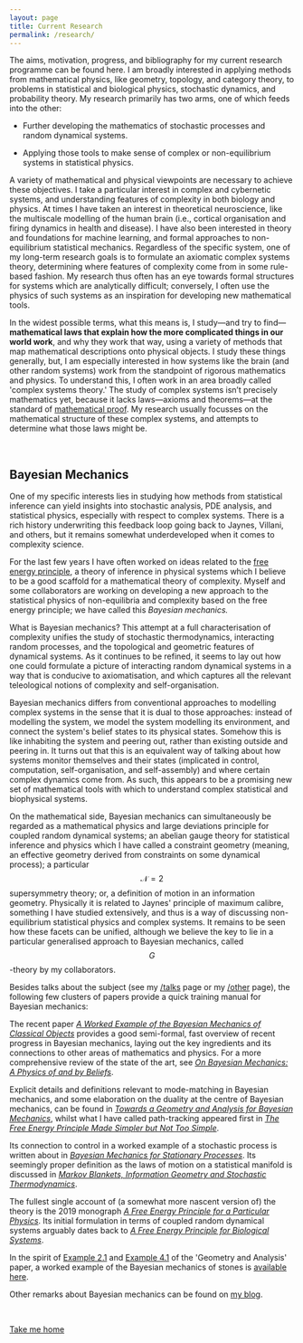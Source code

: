 ```yaml
---
layout: page
title: Current Research
permalink: /research/
---
```


The aims, motivation, progress, and bibliography for my current research programme can be found here. I am broadly interested in applying methods from mathematical physics, like geometry, topology, and category theory, to problems in statistical and biological physics, stochastic dynamics, and probability theory. My research primarily has two arms, one of which feeds into the other: 

- Further developing the mathematics of stochastic processes and random dynamical systems.      

- Applying those tools to make sense of complex or non-equilibrium systems in statistical physics.

A variety of mathematical and physical viewpoints are necessary to achieve these objectives. I take a particular interest in complex and cybernetic systems, and understanding features of complexity in both biology and physics. At times I have taken an interest in theoretical neuroscience, like the multiscale modelling of the human brain (i.e., cortical organisation and firing dynamics in health and disease). I have also been interested in theory and foundations for machine learning, and formal approaches to non-equilibrium statistical mechanics. Regardless of the specific system, one of my long-term research goals is to formulate an axiomatic complex systems theory, determining where features of complexity come from in some rule-based fashion. My research thus often has an eye towards formal structures for systems which are analytically difficult; conversely, I often use the physics of such systems as an inspiration for developing new mathematical tools.

In the widest possible terms, what this means is, I study—and try to find—**mathematical laws that explain how the more complicated things in our world work**, and why they work that way, using a variety of methods that map mathematical descriptions onto physical objects. I study these things generally, but, I am especially interested in how systems like the brain (and other random systems) work from the standpoint of rigorous mathematics and physics. To understand this, I often work in an area broadly called 'complex systems theory.' The study of complex systems isn’t precisely mathematics yet, because it lacks laws—axioms and theorems—at the standard of [mathematical proof](https://en.wikipedia.org/wiki/Mathematical_proof). My research usually focusses on the mathematical structure of these complex systems, and attempts to determine what those laws might be. 

&nbsp;

## Bayesian Mechanics

One of my specific interests lies in studying how methods from statistical inference can yield insights into stochastic analysis, PDE analysis, and statistical physics, especially with respect to complex systems. There is a rich history underwriting this feedback loop going back to Jaynes, Villani, and others, but it remains somewhat underdeveloped when it comes to complexity science.

For the last few years I have often worked on ideas related to the [free energy principle](https://en.wikipedia.org/wiki/Free_energy_principle), a theory of inference in physical systems which I believe to be a good scaffold for a mathematical theory of complexity. Myself and some collaborators are working on developing a new approach to the statistical physics of non-equilibria and complexity based on the free energy principle; we have called this _Bayesian mechanics._

What is Bayesian mechanics? This attempt at a full characterisation of complexity unifies the study of stochastic thermodynamics, interacting random processes, and the topological and geometric features of dynamical systems. As it continues to be refined, it seems to lay out how one could formulate a picture of interacting random dynamical systems in a way that is conducive to axiomatisation, and which captures all the relevant teleological notions of complexity and self-organisation. 

Bayesian mechanics differs from conventional approaches to modelling complex systems in the sense that it is dual to those approaches: instead of modelling the system, we model the system modelling its environment, and connect the system's belief states to its physical states. Somehow this is like inhabiting the system and peering out, rather than existing outside and peering in. It turns out that this is an equivalent way of talking about how systems monitor themselves and their states (implicated in control, computation, self-organisation, and self-assembly) and where certain complex dynamics come from. As such, this appears to be a promising new set of mathematical tools with which to understand complex statistical and biophysical systems.

On the mathematical side, Bayesian mechanics can simultaneously be regarded as a mathematical physics and large deviations principle for coupled random dynamical systems; an abelian gauge theory for statistical inference and physics which I have called a constraint geometry (meaning, an effective geometry derived from constraints on some dynamical process); a particular $$\mathcal{N}=2$$ supersymmetry theory; or, a definition of motion in an information geometry. Physically it is related to Jaynes' principle of maximum calibre, something I have studied extensively, and thus is a way of discussing non-equilibrium statistical physics and complex systems. It remains to be seen how these facets can be unified, although we believe the key to lie in a particular generalised approach to Bayesian mechanics, called $$G$$-theory by my collaborators.

Besides talks about the subject (see my [/talks](https://darsakthi.github.io/talks.html) page or my [/other](https://darsakthi.github.io/other/) page), the following few clusters of papers provide a quick training manual for Bayesian mechanics:

The recent paper [_A Worked Example of the Bayesian Mechanics of Classical Objects_](https://arxiv.org/abs/2206.12996) provides a good semi-formal, fast overview of recent progress in Bayesian mechanics, laying out the key ingredients and its connections to other areas of mathematics and physics. For a more comprehensive review of the state of the art, see [_On Bayesian Mechanics: A Physics of and by Beliefs_](https://arxiv.org/abs/2205.11543). 

Explicit details and definitions relevant to mode-matching in Bayesian mechanics, and some elaboration on the duality at the centre of Bayesian mechanics, can be found in [_Towards a Geometry and Analysis for Bayesian Mechanics_](https://arxiv.org/abs/2204.11900), whilst what I have called path-tracking appeared first in [_The Free Energy Principle Made Simpler but Not Too Simple_](https://arxiv.org/abs/2201.06387). 

Its connection to control in a worked example of a stochastic process is written about in [_Bayesian Mechanics for Stationary Processes_](https://arxiv.org/abs/2106.13830). Its seemingly proper definition as the laws of motion on a statistical manifold is discussed in [_Markov Blankets, Information Geometry and Stochastic Thermodynamics_](https://royalsocietypublishing.org/doi/full/10.1098/rsta.2019.0159). 

The fullest single account of (a somewhat more nascent version of) the theory is the 2019 monograph [_A Free Energy Principle for a Particular Physics_](https://arxiv.org/abs/1906.10184). Its initial formulation in terms of coupled random dynamical systems arguably dates back to [_A Free Energy Principle for Biological Systems_](https://www.mdpi.com/1099-4300/14/11/2100). 

In the spirit of [Example 2.1](https://arxiv.org/pdf/2204.11900.pdf#page.9) and [Example 4.1](https://arxiv.org/pdf/2204.11900.pdf#page.26) of the 'Geometry and Analysis' paper, a worked example of the Bayesian mechanics of stones is [available here](https://drive.google.com/file/d/1JdBBbbLcRJDs_BCtmQRA3L5PMb072LSj/view?usp=sharing). 

Other remarks about Bayesian mechanics can be found on [my blog](https://darsakthi.github.io/blog.html).

&nbsp;

[Take me home](https://darsakthi.github.io)
